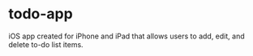 # todo-app
iOS app created for iPhone and iPad that allows users to add, edit, and delete to-do list items.
